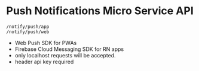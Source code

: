 # Push Notifications Micro Service API

  ` /notify/push/app `\
  ` /notify/push/web `

- Web Push SDK for PWAs
- Firebase Cloud Messaging SDK for RN apps
- only localhost requests will be accepted.
- header api key required